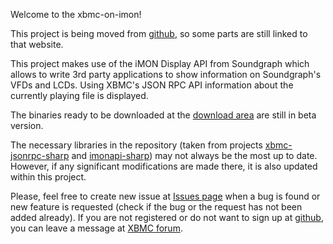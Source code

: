 Welcome to the xbmc-on-imon!

This project is being moved from [github](http://github.com), so some parts are still linked to that website.

This project makes use of the iMON Display API from Soundgraph which allows to write 3rd party applications to show information on Soundgraph's VFDs and LCDs. Using XBMC's JSON RPC API information about the currently playing file is displayed.

The binaries ready to be downloaded at the [download area](http://github.com/BlackMan82/xbmc-on-imon/downloads) are still in beta version.

The necessary libraries in the repository (taken from projects [xbmc-jsonrpc-sharp](http://github.com/BlackMan82/xbmc-jsonrpc-sharp) and [imonapi-sharp](http://github.com/BlackMan82/imonapi-sharp)) may not always be the most up to date. However, if any significant modifications are made there, it is also updated within this project.

Please, feel free to create new issue at [Issues page](http://github.com/BlackMan82/xbmc-on-imon/issues) when a bug is found or new feature is requested (check if the bug or the request has not been added already). If you are not registered or do not want to sign up at [github](http://github.com), you can leave a message at [XBMC forum](http://forum.xbmc.org/showthread.php?p=987716).